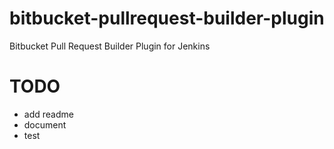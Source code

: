 bitbucket-pullrequest-builder-plugin
===================================================

Bitbucket Pull Request Builder Plugin for Jenkins

TODO
===================================================

- add readme
- document
- test


